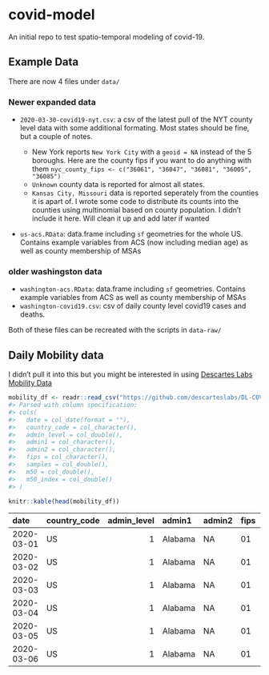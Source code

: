 
<!-- README.md is generated from README.Rmd. Please edit that file -->

# covid-model

<!-- badges: start -->

<!-- badges: end -->

An initial repo to test spatio-temporal modeling of covid-19.

## Example Data

There are now 4 files under `data/`

### Newer expanded data

  - `2020-03-30-covid19-nyt.csv`: a csv of the latest pull of the NYT
    county level data with some additional formating. Most states should
    be fine, but a couple of notes.
    
      - New York reports `New York City` with a `geoid = NA` instead of
        the 5 boroughs. Here are the county fips if you want to do
        anything with them `nyc_county_fips <- c("36061", "36047",
        "36081", "36005", "36085")`
      - `Unknown` county data is reported for almost all states.
      - `Kansas City, Missouri` data is reported seperately from the
        counties it is apart of. I wrote some code to distribute its
        counts into the counties using multinomial based on county
        population. I didn’t include it here. Will clean it up and add
        later if wanted

  - `us-acs.RData`: data.frame including `sf` geometries for the whole
    US. Contains example variables from ACS (now including median age)
    as well as county membership of MSAs

### older washingston data

  - `washington-acs.RData`: data.frame including `sf` geometries.
    Contains example variables from ACS as well as county membership of
    MSAs
  - `washington-covid19.csv`: csv of daily county level covid19 cases
    and deaths.

Both of these files can be recreated with the scripts in `data-raw/`

## Daily Mobility data

I didn’t pull it into this but you might be interested in using
[Descartes Labs Mobility
Data](https://github.com/descarteslabs/DL-COVID-19)

``` r
mobility_df <- readr::read_csv("https://github.com/descarteslabs/DL-COVID-19/raw/master/DL-us-mobility-daterow.csv")
#> Parsed with column specification:
#> cols(
#>   date = col_date(format = ""),
#>   country_code = col_character(),
#>   admin_level = col_double(),
#>   admin1 = col_character(),
#>   admin2 = col_character(),
#>   fips = col_character(),
#>   samples = col_double(),
#>   m50 = col_double(),
#>   m50_index = col_double()
#> )

knitr::kable(head(mobility_df))
```

| date       | country\_code | admin\_level | admin1  | admin2 | fips | samples |    m50 | m50\_index |
| :--------- | :------------ | -----------: | :------ | :----- | :--- | ------: | -----: | ---------: |
| 2020-03-01 | US            |            1 | Alabama | NA     | 01   |  133826 |  8.331 |         79 |
| 2020-03-02 | US            |            1 | Alabama | NA     | 01   |  143632 | 10.398 |         98 |
| 2020-03-03 | US            |            1 | Alabama | NA     | 01   |  146009 | 10.538 |        100 |
| 2020-03-04 | US            |            1 | Alabama | NA     | 01   |  149352 | 10.144 |         96 |
| 2020-03-05 | US            |            1 | Alabama | NA     | 01   |  144109 | 10.982 |        104 |
| 2020-03-06 | US            |            1 | Alabama | NA     | 01   |  141491 | 13.024 |        123 |
